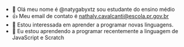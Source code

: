 - 👋 Olá meu nome é @natygabyxtz sou estudante do ensino médio
- 👍 Meu email de contato é nathaly.cavalcanti@escola.pr.gov.br
- 👀 Estou interessada em aprender a programar novas linguagens.
- 🌱 Eu estou aprendendo a programar recentemente a linguagem de JavaScript e Scratch

<!---
natygabyxtz/natygabyxtz is a ✨ special ✨ repository because its `README.md` (this file) appears on your GitHub profile.
You can click the Preview link to take a look at your changes.
--->
